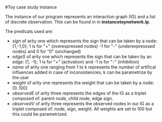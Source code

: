 
#Toy case study instance

The instance of our program represents an interaction graph (IG) and a list of discrete observation. This can be found in  in **instancetoynetwork.lp**.

The predicats used are:

<ul>
<li> <i>sign</i> of arity one which represents the sign that can be taken by a node: {1,-1,0}; 1 is for "+" (overexpressed nodes) -1 for "-" (underexpresssed nodes) and 0 for "0" (unchanged)</li>
<li> <i>edgeS</i> of arity one which represents the sign that can be taken by an edge: {1, -1}; 1 is for "+" (activation) and -1 is for "-" (inhibition)</li>
<li> <i>name</i> of arity one ranging from 1 to k represents the number of artifical influences added in case of inconsistencies, k can be parametrize by the user </li>
<li><i>weight</i> of arity one represents the weight that can be taken by a node: [0..100]</li>
<li><i>observedE</i> of arity three represents the edges of the IG as a triplet composed of: parent node, child node, edge sign.</li>
<li><i>observedV</i> of arity three represents the observed nodes in our IG as a triplet composed of: node, sign, weight. All weights are set to 100 but this could be parametrized. </li>

</ul>

